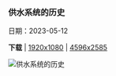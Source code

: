 ### 供水系统的历史

日期：2023-05-12

**下载**  |  [1920x1080](https://cn.bing.com/th?id=OHR.Mannheim_ZH-CN6793377814_1920x1080.jpg)  |  [4596x2585](https://cn.bing.com/th?id=OHR.Mannheim_ZH-CN6793377814_UHD.jpg)

![供水系统的历史](https://cn.bing.com/th?id=OHR.Mannheim_ZH-CN6793377814_1920x1080.jpg "曼海姆水塔，德国 (© tichr/Getty Images)")

